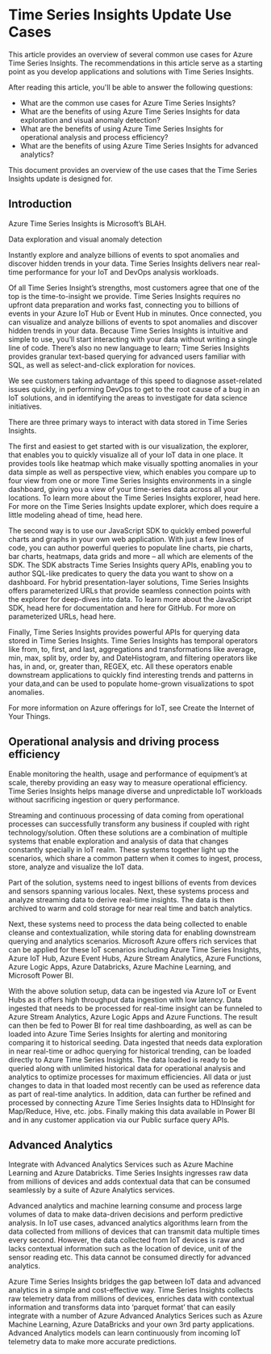 # Time Series Insights Update Use Cases

This article provides an overview of several common use cases for Azure Time Series Insights. The recommendations in this article serve as a starting point as you develop applications and solutions with Time Series Insights.

After reading this article, you'll be able to answer the following questions:

*	What are the common use cases for Azure Time Series Insights?
*	What are the benefits of using Azure Time Series Insights for data exploration and visual anomaly detection?
*	What are the benefits of using Azure Time Series Insights for operational analysis and process efficiency?
*	What are the benefits of using Azure Time Series Insights for advanced analytics?

This document provides an overview of the use cases that the Time Series Insights update is designed for. 

## Introduction

Azure Time Series Insights is Microsoft’s BLAH.

Data exploration and visual anomaly detection

 Instantly explore and analyze billions of events to spot anomalies and discover hidden trends in your data.  Time Series Insights delivers near real-time performance for your IoT and DevOps analysis workloads.   

 
Of all Time Series Insight’s strengths, most customers agree that one of the top is the time-to-insight we provide.  Time Series Insights requires no upfront data preparation and works fast, connecting you to billions of events in your Azure IoT Hub or Event Hub in minutes.  Once connected, you can visualize and analyze billions of events to spot anomalies and discover hidden trends in your data.  Because Time Series Insights is intuitive and simple to use, you’ll start interacting with your data without writing a single line of code. There’s also no new language to learn; Time Series Insights provides granular text-based querying for advanced users familiar with SQL, as well as select-and-click exploration for novices.

We see customers taking advantage of this speed to diagnose asset-related issues quickly, in performing DevOps to get to the root cause of a bug in an IoT solutions, and in identifying the areas to investigate for data science initiatives.  

There are three primary ways to interact with data stored in Time Series Insights.  

The first and easiest to get started with is our visualization, the explorer, that enables you to quickly visualize all of your IoT data in one place.  It provides tools like heatmap which make visually spotting anomalies in your data simple as well as perspective view, which enables you compare up to four view from one or more Time Series Insights environments in a single dashboard, giving you a view of your time-series data across all your locations.  To learn more about the Time Series Insights explorer, head here.  For more on the Time Series Insights update explorer, which does require a little modeling ahead of time, head here. 
 
The second way is to use our JavaScript SDK to quickly embed powerful charts and graphs in your own web application.  With just a few lines of code, you can author powerful queries to populate line charts, pie charts, bar charts, heatmaps, data grids and more – all which are elements of the SDK.  The SDK abstracts Time Series Insights query APIs, enabling you to author SQL-like predicates to query the data you want to show on a dashboard.  For hybrid presentation-layer solutions, Time Series Insights offers parameterized URLs that provide seamless connection points with the explorer for deep-dives into data.  To learn more about the JavaScript SDK, head here for documentation and here for GitHub.  For more on parameterized URLs, head here.  

Finally, Time Series Insights provides powerful APIs for querying data stored in Time Series Insights.  Time Series Insights has temporal operators like from, to, first, and last, aggregations and transformations like average, min, max, split by, order by, and DateHistogram, and filtering operators like has, in and, or, greater than, REGEX, etc.  All these operators enable downstream applications to quickly find interesting trends and patterns in your data,and can be used to populate home-grown visualizations to spot anomalies.  

For more information on Azure offerings for IoT, see Create the Internet of Your Things.

## Operational analysis and driving process efficiency

Enable monitoring the health, usage and performance of equipment’s at scale, thereby providing an easy way to measure operational efficiency. Time Series Insights helps manage diverse and unpredictable IoT workloads without sacrificing ingestion or query performance.

Streaming and continuous processing of data coming from operational processes can successfully transform any business if coupled with right technology/solution. Often these solutions are a combination of multiple systems that enable exploration and analysis of data that changes constantly specially in IoT realm. These systems together light up the scenarios, which share a common pattern when it comes to ingest, process, store, analyze and visualize the IoT data.

Part of the solution, systems need to ingest billions of events from devices and sensors spanning various locales. Next, these systems process and analyze streaming data to derive real-time insights. The data is then archived to warm and cold storage for near real time and batch analytics.

Next, these systems need to process the data being collected to enable cleanse and contextualization, while storing data for enabling downstream querying and analytics scenarios. Microsoft Azure offers rich services that can be applied for these IoT scenarios including Azure Time Series Insights, Azure IoT Hub, Azure Event Hubs, Azure Stream Analytics, Azure Functions, Azure Logic Apps, Azure Databricks, Azure Machine Learning, and Microsoft Power BI.

With the above solution setup, data can be ingested via Azure IoT or Event Hubs as it offers high throughput data ingestion with low latency. Data ingested that needs to be processed for real-time insight can be funneled to Azure Stream Analytics, Azure Logic Apps and Azure Functions. The result can then be fed to Power BI for real time dashboarding, as well as can be loaded into Azure Time Series Insights for alerting and monitoring comparing it to historical seeding. Data ingested that needs data exploration in near real-time or adhoc querying for historical trending, can be loaded directly to Azure Time Series Insights. The data loaded is ready to be queried along with unlimited historical data for operational analysis and analytics to optimize processes for maximum efficiencies. All data or just changes to data in that loaded most recently can be used as reference data as part of real-time analytics. In addition, data can further be refined and processed by connecting Azure Time Series Insights data to HDInsight for Map/Reduce, Hive, etc. jobs. Finally making this data available in Power BI and in any customer application via our Public surface query APIs.

## Advanced Analytics

Integrate with Advanced Analytics Services such as Azure Machine Learning and Azure Databricks. Time Series Insights ingresses raw data from millions of devices and adds contextual data that can be consumed seamlessly by a suite of Azure Analytics services.

Advanced analytics and machine learning consume and process large volumes of data to make data-driven decisions and perform predictive analysis. In IoT use cases, advanced analytics algorithms learn from the data collected from millions of devices that can transmit data multiple times every second. However, the data collected from IoT devices is raw and lacks contextual information such as the location of device, unit of the sensor reading etc. This data cannot be consumed directly for advanced analytics.

Azure Time Series Insights bridges the gap between IoT data and advanced analytics in a simple and cost-effective way. Time Series Insights collects raw telemetry data from millions of devices, enriches data with contextual information and transforms data into ‘parquet format’ that can easily integrate with a number of Azure Advanced Analytics Serices such as Azure Machine Learning, Azure DataBricks and your own 3rd party applications. Advanced Analytics models can learn continuously from incoming IoT telemetry data to make more accurate predictions.
